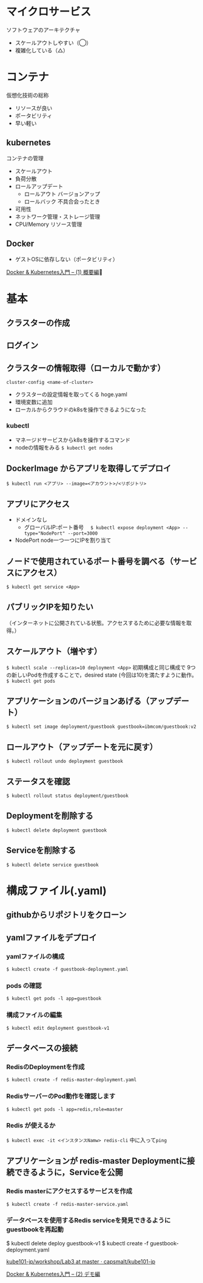 # マイクロサービス
ソフトウェアのアーキテクチャ
- スケールアウトしやすい（◯）
- 複雑化している（△）


# コンテナ
仮想化技術の総称
- リソースが良い
- ポータビリティ
- 早い軽い

## kubernetes
コンテナの管理
- スケールアウト
- 負荷分散
- ロールアップデート
  - ロールアウト
    バージョンアップ
  - ロールバック
   不具合会ったとき
- 可用性
- ネットワーク管理・ストレージ管理
- CPU/Memory リソース管理


## Docker
- ゲストOSに依存しない（ポータビリティ）

[Docker & Kubernetes入門 – (1) 概要編](https://www.youtube.com/watch?v=sEU5w6Muvy4)


# 基本
## クラスターの作成

## ログイン

## クラスターの情報取得（ローカルで動かす）
`cluster-config <name-of-cluster>`
- クラスターの設定情報を取ってくる
hoge.yaml
- 環境変数に追加
- ローカルからクラウドのk8sを操作できるようになった

### kubectl
- マネージドサービスからk8sを操作するコマンド
- nodeの情報をみる
`$ kubectl get nodes`

## DockerImage からアプリを取得してデプロイ
`$ kubectl run <アプリ> --image=<アカウント>/<リポジトリ>`

## アプリにアクセス
- ドメインなし
  - グローバルIP:ポート番号　
`$ kubectl expose deployment <App> --type="NodePort" --port=3000`
- NodePort
node一つ一つにIPを割り当て

## ノードで使用されているポート番号を調べる（サービスにアクセス）
`$ kubectl get service <App>`

## パブリックIPを知りたい
（インターネットに公開されている状態。アクセスするために必要な情報を取得。）

## スケールアウト（増やす）
`$ kubectl scale --replicas=10 deployment <App>`
初期構成と同じ構成で 9つの新しいPodを作成することで，desired state (今回は10)を満たすように動作。
`$ kubectl get pods`

## アプリケーションのバージョンあげる（アップデート）
`$ kubectl set image deployment/guestbook guestbook=ibmcom/guestbook:v2`

## ロールアウト（アップデートを元に戻す）
`$ kubectl rollout undo deployment guestbook`

## ステータスを確認
`$ kubectl rollout status deployment/guestbook`

## Deploymentを削除する
`$ kubectl delete deployment guestbook`

## Serviceを削除する
`$ kubectl delete service guestbook`



# 構成ファイル(.yaml)
## githubからリポジトリをクローン
## yamlファイルをデプロイ
### yamlファイルの構成
`$ kubectl create -f guestbook-deployment.yaml`

### pods の確認
`$ kubectl get pods -l app=guestbook`

### 構成ファイルの編集
`$ kubectl edit deployment guestbook-v1`


## データベースの接続
### RedisのDeploymentを作成
`$ kubectl create -f redis-master-deployment.yaml`
### RedisサーバーのPod動作を確認します
`$ kubectl get pods -l app=redis,role=master`
### Redis が使えるか
`$ kubectl exec -it <インスタンスNamw> redis-cli`
中に入って`ping`

## アプリケーションが redis-master Deploymentに接続できるように，Serviceを公開
### Redis masterにアクセスするサービスを作成
`$ kubectl create -f redis-master-service.yaml`
### データベースを使用するRedis serviceを発見できるようにguestbookを再起動
$ kubectl delete deploy guestbook-v1
$ kubectl create -f guestbook-deployment.yaml


[kube101-jp/workshop/Lab3 at master · capsmalt/kube101-jp](https://github.com/capsmalt/kube101-jp/tree/master/workshop/Lab3)

[Docker & Kubernetes入門 – (2) デモ編](https://www.youtube.com/watch?v=ii0X_1n4nRs)

